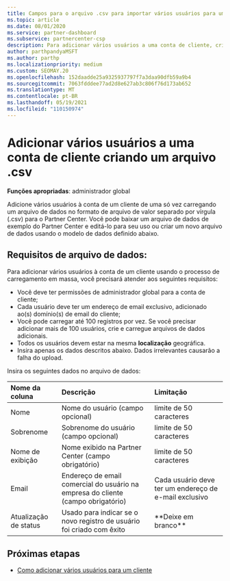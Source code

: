 ```yaml
---
title: Campos para o arquivo .csv para importar vários usuários para uma conta de cliente
ms.topic: article
ms.date: 08/01/2020
ms.service: partner-dashboard
ms.subservice: partnercenter-csp
description: Para adicionar vários usuários a uma conta de cliente, crie um arquivo de valor separado por vírgula (.csv) com campos apropriados.
author: parthpandyaMSFT
ms.author: parthp
ms.localizationpriority: medium
ms.custom: SEOMAY.20
ms.openlocfilehash: 152daadde25a9325937797f7a3daa90dfb59a9b4
ms.sourcegitcommit: 7063fdddee77ad2d8e627ab3c806f76d173ab652
ms.translationtype: MT
ms.contentlocale: pt-BR
ms.lasthandoff: 05/19/2021
ms.locfileid: "110150974"
---
```

# <a name="add-multiple-users-to-a-customer-account-by-creating-a-csv-file"></a>Adicionar vários usuários a uma conta de cliente criando um arquivo .csv

**Funções apropriadas**: administrador global

Adicione vários usuários à conta de um cliente de uma só vez carregando um arquivo de dados no formato de arquivo de valor separado por vírgula (.csv) para o Partner Center. Você pode baixar um arquivo de dados de exemplo do Partner Center e editá-lo para seu uso ou criar um novo arquivo de dados usando o modelo de dados definido abaixo.

## <a name="data-file-requirements"></a><a href="" id="creatingtheimportcsvfile"></a>Requisitos de arquivo de dados:

Para adicionar vários usuários à conta de um cliente usando o processo de carregamento em massa, você precisará atender aos seguintes requisitos:

- Você deve ter permissões de administrador global para a conta de cliente;
- Cada usuário deve ter um endereço de email exclusivo, adicionado ao(s) domínio(s) de email do cliente;
- Você pode carregar até 100 registros por vez. Se você precisar adicionar mais de 100 usuários, crie e carregue arquivos de dados adicionais.
- Todos os usuários devem estar na mesma **localização** geográfica.
- Insira apenas os dados descritos abaixo. Dados irrelevantes causarão a falha do upload.

Insira os seguintes dados no arquivo de dados:

| **Nome da coluna** | **Descrição**  | **Limitação**  |
|:-------- |:------  |:----- |
| Nome  | Nome do usuário (campo opcional)  | limite de 50 caracteres  |
| Sobrenome  | Sobrenome do usuário (campo opcional)  | limite de 50 caracteres  |
| Nome de exibição    | Nome exibido na Partner Center (campo obrigatório)                            | limite de 50 caracteres                         |
| Email   | Endereço de email comercial do usuário na empresa do cliente (campo obrigatório)           | Cada usuário deve ter um endereço de e-mail exclusivo |
| Atualização de status   | Usado para indicar se o novo registro de usuário foi criado com êxito | \*\*Deixe em branco\*\*                        |

## <a name="next-steps"></a>Próximas etapas

- [Como adicionar vários usuários para um cliente](adding-multiple-users-to-a-customer-account.md)
